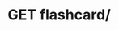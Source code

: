 #  GET flashcard/

<api-endpoint openapi-path="../../../src/main/resources/backend_flashpomo-openapi.yaml" method="GET" endpoint="/flashcard/"/>